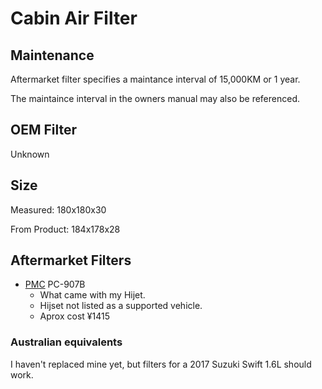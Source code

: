 # Cabin Air Filter

## Maintenance

Aftermarket filter specifies a maintance interval of 15,000KM or 1 year.

The maintaince interval in the owners manual may also be referenced.


## OEM Filter

Unknown


## Size

Measured: 180x180x30

From Product: 184x178x28


## Aftermarket Filters

* [PMC](http://ww.pmc-filter.jp) PC-907B
  * What came with my Hijet.
  * Hijset not listed as a supported vehicle.
  * Aprox cost ¥1415

### Australian equivalents

I haven't replaced mine yet, but filters for a 2017 Suzuki Swift 1.6L should work.
